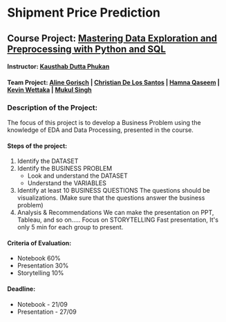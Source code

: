 # **Shipment Price Prediction**

## Course Project: [Mastering Data Exploration and Preprocessing with Python and SQL](https://omdena.com/course/mastering-data-exploration-and-preprocessing-with-python-and-sql/)

#### Instructor: [Kausthab Dutta Phukan](https://www.linkedin.com/in/kausthab-dutta-phukan-014b5b17/)

#### Team Project: [Aline Gorisch](https://www.linkedin.com/in/alinegorisch/) | [Christian De Los Santos](https://www.linkedin.com/in/christiandls444/) | [Hamna Qaseem](https://www.linkedin.com/in/hamna-qaseem/) | [Kevin Wettaka](https://www.linkedin.com/in/kevin-wettaka-010a37127/) | [Mukul Singh](https://www.linkedin.com/in/mukulsingh11/)

### Description of the Project:

The focus of this project is to develop a Business Problem using the knowledge of EDA and Data Processing, presented in the course.

#### Steps of the project:
1. Identify the DATASET
3. Identify the BUSINESS PROBLEM
    * Look and understand the DATASET
    * Understand the VARIABLES
5. Identify at least 10 BUSINESS QUESTIONS
   The questions should be visualizations. (Make sure that the questions answer the business problem)
6. Analysis & Recommendations
   We can make the presentation on PPT, Tableau, and so on..... Focus on STORYTELLING
   Fast presentation, It's only 5 min for each group to present.

#### Criteria of Evaluation:
* Notebook 60%
* Presentation 30%
* Storytelling 10%

#### Deadline:
* Notebook - 21/09
* Presentation - 27/09
